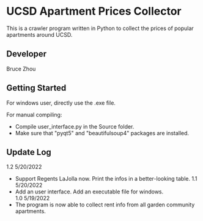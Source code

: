 # UCSD Apartment Prices Collector
This is a crawler program written in Python to collect the prices of popular apartments around UCSD.

## Developer
Bruce Zhou

## Getting Started
For windows user, directly use the .exe file.  
  
For manual compiling:
* Compile user_interface.py in the Source folder.  
* Make sure that "pyqt5" and "beautifulsoup4" packages are installed.  

## Update Log
1.2 5/20/2022
* Support Regents LaJolla now. Print the infos in a better-looking table.
1.1 5/20/2022
* Add an user interface. Add an executable file for windows.  
1.0 5/19/2022
* The program is now able to collect rent info from all garden community apartments.